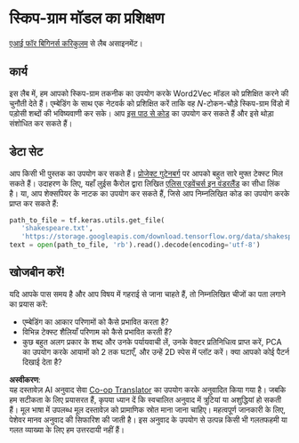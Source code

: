 <!--
CO_OP_TRANSLATOR_METADATA:
{
  "original_hash": "5130f01fdc5ebb83032b23d489027aac",
  "translation_date": "2025-08-24T09:50:19+00:00",
  "source_file": "lessons/5-NLP/15-LanguageModeling/lab/README.md",
  "language_code": "hi"
}
-->
# स्किप-ग्राम मॉडल का प्रशिक्षण

[एआई फॉर बिगिनर्स करिकुलम](https://github.com/microsoft/ai-for-beginners) से लैब असाइनमेंट।

## कार्य

इस लैब में, हम आपको स्किप-ग्राम तकनीक का उपयोग करके Word2Vec मॉडल को प्रशिक्षित करने की चुनौती देते हैं। एम्बेडिंग के साथ एक नेटवर्क को प्रशिक्षित करें ताकि वह $N$-टोकन-चौड़े स्किप-ग्राम विंडो में पड़ोसी शब्दों की भविष्यवाणी कर सके। आप [इस पाठ से कोड](../../../../../../lessons/5-NLP/15-LanguageModeling/CBoW-TF.ipynb) का उपयोग कर सकते हैं और इसे थोड़ा संशोधित कर सकते हैं।

## डेटा सेट

आप किसी भी पुस्तक का उपयोग कर सकते हैं। [प्रोजेक्ट गुटेनबर्ग](https://www.gutenberg.org/) पर आपको बहुत सारे मुफ्त टेक्स्ट मिल सकते हैं। उदाहरण के लिए, यहाँ लुईस कैरोल द्वारा लिखित [एलिस एडवेंचर्स इन वंडरलैंड](https://www.gutenberg.org/files/11/11-0.txt) का सीधा लिंक है। या, आप शेक्सपियर के नाटक का उपयोग कर सकते हैं, जिसे आप निम्नलिखित कोड का उपयोग करके प्राप्त कर सकते हैं:

```python
path_to_file = tf.keras.utils.get_file(
   'shakespeare.txt', 
   'https://storage.googleapis.com/download.tensorflow.org/data/shakespeare.txt')
text = open(path_to_file, 'rb').read().decode(encoding='utf-8')
```

## खोजबीन करें!

यदि आपके पास समय है और आप विषय में गहराई से जाना चाहते हैं, तो निम्नलिखित चीजों का पता लगाने का प्रयास करें:

* एम्बेडिंग का आकार परिणामों को कैसे प्रभावित करता है?
* विभिन्न टेक्स्ट शैलियाँ परिणाम को कैसे प्रभावित करती हैं?
* कुछ बहुत अलग प्रकार के शब्द और उनके पर्यायवाची लें, उनके वेक्टर प्रतिनिधित्व प्राप्त करें, PCA का उपयोग करके आयामों को 2 तक घटाएँ, और उन्हें 2D स्पेस में प्लॉट करें। क्या आपको कोई पैटर्न दिखाई देता है?

**अस्वीकरण**:  
यह दस्तावेज़ AI अनुवाद सेवा [Co-op Translator](https://github.com/Azure/co-op-translator) का उपयोग करके अनुवादित किया गया है। जबकि हम सटीकता के लिए प्रयासरत हैं, कृपया ध्यान दें कि स्वचालित अनुवाद में त्रुटियां या अशुद्धियां हो सकती हैं। मूल भाषा में उपलब्ध मूल दस्तावेज़ को प्रामाणिक स्रोत माना जाना चाहिए। महत्वपूर्ण जानकारी के लिए, पेशेवर मानव अनुवाद की सिफारिश की जाती है। इस अनुवाद के उपयोग से उत्पन्न किसी भी गलतफहमी या गलत व्याख्या के लिए हम उत्तरदायी नहीं हैं।